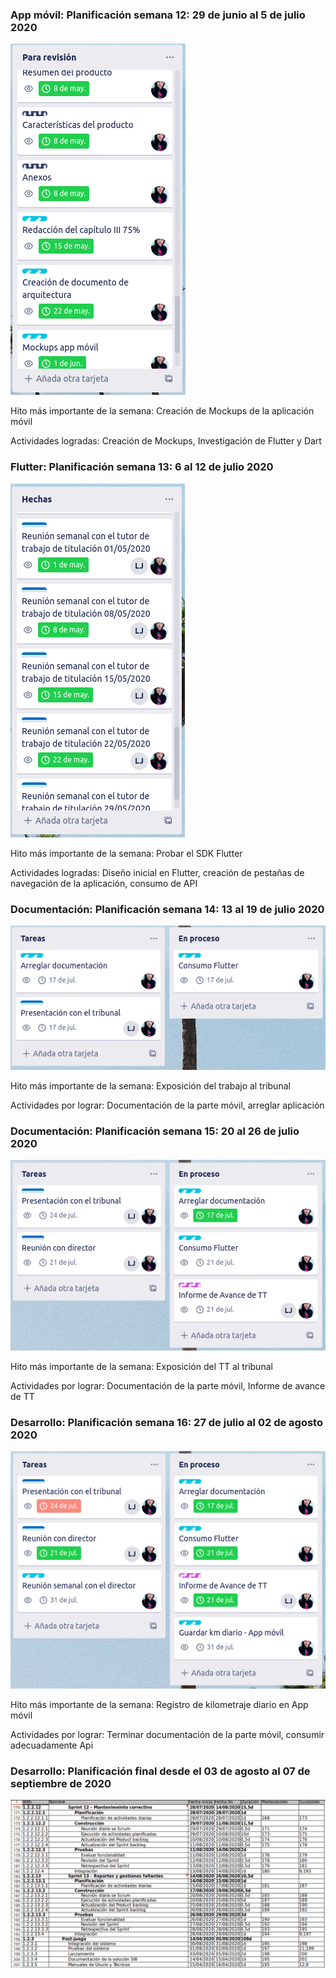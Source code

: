 ### App móvil: Planificación semana 12: 29 de junio al 5 de julio 2020

![Mockups](https://github.com/Practicum42-MP-20201/actividad6-Carmenjara/blob/master/revisi%C3%B3n.png)

Hito más importante de la semana: Creación de Mockups de la aplicación móvil

Actividades logradas: Creación de Mockups, Investigación de Flutter y Dart

### Flutter: Planificación semana 13: 6 al 12 de julio 2020

![semana 13](https://github.com/Practicum42-MP-20201/actividad6-Carmenjara/blob/master/hechas.png)

Hito más importante de la semana: Probar el SDK Flutter

Actividades logradas: Diseño inicial en Flutter, creación de pestañas de navegación de la aplicación, consumo de API

### Documentación: Planificación semana 14: 13 al 19 de julio 2020
![semana 14](https://github.com/Practicum42-MP-20201/actividad6-Carmenjara/blob/master/semana14.png)

Hito más importante de la semana: Exposición del trabajo al tribunal

Actividades por lograr: Documentación de la parte móvil, arreglar aplicación

### Documentación: Planificación semana 15: 20 al 26 de julio 2020
![Semana 15](https://github.com/Practicum42-MP-20201/actividad6-Carmenjara/blob/master/Semana%2015.png)

Hito más importante de la semana: Exposición del TT al tribunal

Actividades por lograr: Documentación de la parte móvil, Informe de avance de TT

### Desarrollo: Planificación semana 16: 27 de julio al 02 de agosto 2020
![Semana 16](https://github.com/Practicum42-MP-20201/actividad6-Carmenjara/blob/master/semana16.png)

Hito más importante de la semana: Registro de kilometraje diario en App móvil

Actividades por lograr: Terminar documentación de la parte móvil, consumir adecuadamente Api

### Desarrollo: Planificación final desde el 03 de agosto al 07 de septiembre de 2020
![Planificación final](https://github.com/Practicum42-MP-20201/actividad6-Carmenjara/blob/master/plaficicacionFinal.png)
